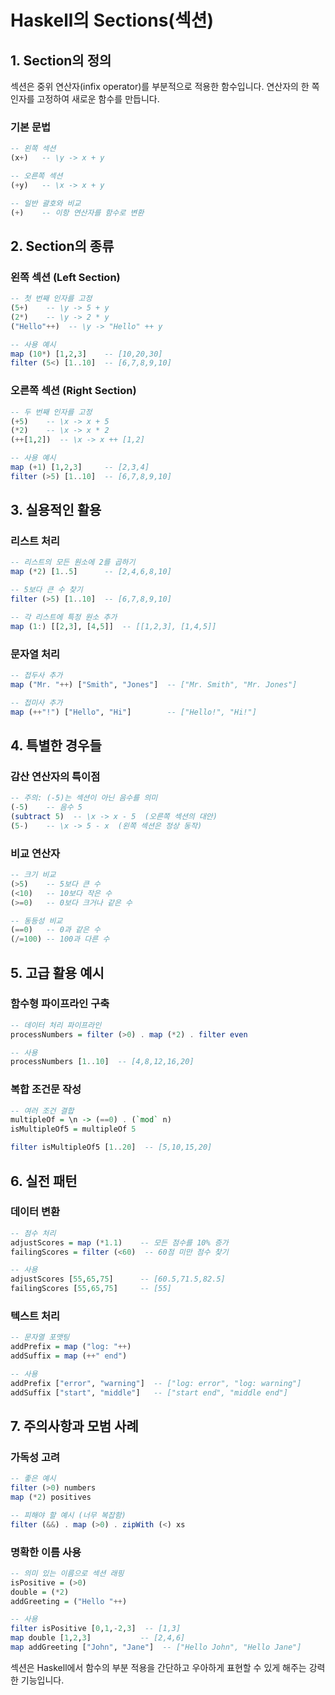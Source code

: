 # Haskell의 Sections(섹션)

## 1. Section의 정의

섹션은 중위 연산자(infix operator)를 부분적으로 적용한 함수입니다. 연산자의 한 쪽 인자를 고정하여 새로운 함수를 만듭니다.

### 기본 문법
```haskell
-- 왼쪽 섹션
(x+)   -- \y -> x + y

-- 오른쪽 섹션
(+y)   -- \x -> x + y

-- 일반 괄호와 비교
(+)    -- 이항 연산자를 함수로 변환
```

## 2. Section의 종류

### 왼쪽 섹션 (Left Section)
```haskell
-- 첫 번째 인자를 고정
(5+)    -- \y -> 5 + y
(2*)    -- \y -> 2 * y
("Hello"++)  -- \y -> "Hello" ++ y

-- 사용 예시
map (10*) [1,2,3]    -- [10,20,30]
filter (5<) [1..10]  -- [6,7,8,9,10]
```

### 오른쪽 섹션 (Right Section)
```haskell
-- 두 번째 인자를 고정
(+5)    -- \x -> x + 5
(*2)    -- \x -> x * 2
(++[1,2])  -- \x -> x ++ [1,2]

-- 사용 예시
map (+1) [1,2,3]     -- [2,3,4]
filter (>5) [1..10]  -- [6,7,8,9,10]
```

## 3. 실용적인 활용

### 리스트 처리
```haskell
-- 리스트의 모든 원소에 2를 곱하기
map (*2) [1..5]      -- [2,4,6,8,10]

-- 5보다 큰 수 찾기
filter (>5) [1..10]  -- [6,7,8,9,10]

-- 각 리스트에 특정 원소 추가
map (1:) [[2,3], [4,5]]  -- [[1,2,3], [1,4,5]]
```

### 문자열 처리
```haskell
-- 접두사 추가
map ("Mr. "++) ["Smith", "Jones"]  -- ["Mr. Smith", "Mr. Jones"]

-- 접미사 추가
map (++"!") ["Hello", "Hi"]        -- ["Hello!", "Hi!"]
```

## 4. 특별한 경우들

### 감산 연산자의 특이점
```haskell
-- 주의: (-5)는 섹션이 아닌 음수를 의미
(-5)    -- 음수 5
(subtract 5)  -- \x -> x - 5  (오른쪽 섹션의 대안)
(5-)    -- \x -> 5 - x  (왼쪽 섹션은 정상 동작)
```

### 비교 연산자
```haskell
-- 크기 비교
(>5)    -- 5보다 큰 수
(<10)   -- 10보다 작은 수
(>=0)   -- 0보다 크거나 같은 수

-- 동등성 비교
(==0)   -- 0과 같은 수
(/=100) -- 100과 다른 수
```

## 5. 고급 활용 예시

### 함수형 파이프라인 구축
```haskell
-- 데이터 처리 파이프라인
processNumbers = filter (>0) . map (*2) . filter even

-- 사용
processNumbers [1..10]  -- [4,8,12,16,20]
```

### 복합 조건문 작성
```haskell
-- 여러 조건 결합
multipleOf = \n -> (==0) . (`mod` n)
isMultipleOf5 = multipleOf 5

filter isMultipleOf5 [1..20]  -- [5,10,15,20]
```

## 6. 실전 패턴

### 데이터 변환
```haskell
-- 점수 처리
adjustScores = map (*1.1)    -- 모든 점수를 10% 증가
failingScores = filter (<60)  -- 60점 미만 점수 찾기

-- 사용
adjustScores [55,65,75]      -- [60.5,71.5,82.5]
failingScores [55,65,75]     -- [55]
```

### 텍스트 처리
```haskell
-- 문자열 포맷팅
addPrefix = map ("log: "++)
addSuffix = map (++" end")

-- 사용
addPrefix ["error", "warning"]  -- ["log: error", "log: warning"]
addSuffix ["start", "middle"]   -- ["start end", "middle end"]
```

## 7. 주의사항과 모범 사례

### 가독성 고려
```haskell
-- 좋은 예시
filter (>0) numbers
map (*2) positives

-- 피해야 할 예시 (너무 복잡함)
filter (&&) . map (>0) . zipWith (<) xs
```

### 명확한 이름 사용
```haskell
-- 의미 있는 이름으로 섹션 래핑
isPositive = (>0)
double = (*2)
addGreeting = ("Hello "++)

-- 사용
filter isPositive [0,1,-2,3]  -- [1,3]
map double [1,2,3]           -- [2,4,6]
map addGreeting ["John", "Jane"]  -- ["Hello John", "Hello Jane"]
```

섹션은 Haskell에서 함수의 부분 적용을 간단하고 우아하게 표현할 수 있게 해주는 강력한 기능입니다.